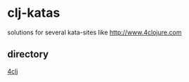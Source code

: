 # clj-katas

solutions for several kata-sites like http://www.4clojure.com

## directory

[4clj](src/foreclojure)